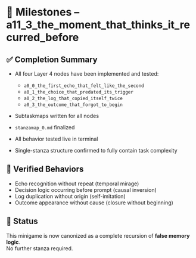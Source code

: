 <!-- Save to: taskmaps/milestones.md -->

# 🧭 Milestones – a11_3_the_moment_that_thinks_it_recurred_before

## ✅ Completion Summary

- All four Layer 4 nodes have been implemented and tested:
  - `a0_0_the_first_echo_that_felt_like_the_second`
  - `a0_1_the_choice_that_predated_its_trigger`
  - `a0_2_the_log_that_copied_itself_twice`
  - `a0_3_the_outcome_that_forgot_to_begin`

- Subtaskmaps written for all nodes
- `stanzamap_0.md` finalized
- All behavior tested live in terminal
- Single-stanza structure confirmed to fully contain task complexity

## 🧪 Verified Behaviors

- Echo recognition without repeat (temporal mirage)
- Decision logic occurring before prompt (causal inversion)
- Log duplication without origin (self-imitation)
- Outcome appearance without cause (closure without beginning)

## 📘 Status

This minigame is now canonized as a complete recursion of **false memory logic**.  
No further stanza required.
